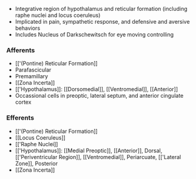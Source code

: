 - Integrative region of hypothalamus and reticular formation (including raphe nuclei and locus coeruleus)
- Implicated in pain, sympathetic response, and defensive and aversive behaviors
- Includes Nucleus of Darkschewitsch for eye moving controlling
### Afferents
- [['(Pontine) Reticular Formation]]
- Parafascicular
- Premamillary
- [[Zona Incerta]]
- [['Hypothalamus]]: [[Dorsomedial]], [[Ventromedial]], [[Anterior]]
- Occassional cells in preoptic, lateral septum, and anterior cingulate cortex
### Efferents
- [['(Pontine) Reticular Formation]]
- [[Locus Coeruleus]]
- [['Raphe Nuclei]]
- [['Hypothalamus]]: [[Medial Preoptic]], [[Anterior]], Dorsal, [['Periventricular Region]], [[Ventromedial]], Periarcuate, [['Lateral Zone]], Posterior
- [[Zona Incerta]]